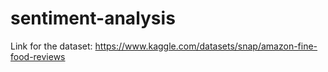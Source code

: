 # sentiment-analysis
Link for the dataset: https://www.kaggle.com/datasets/snap/amazon-fine-food-reviews